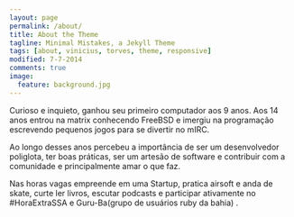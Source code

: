 ```yaml
---
layout: page
permalink: /about/
title: About the Theme
tagline: Minimal Mistakes, a Jekyll Theme
tags: [about, vinicius, torves, theme, responsive]
modified: 7-7-2014
comments: true
image:
  feature: background.jpg
---
```

 Curioso e inquieto, ganhou seu primeiro computador aos 9 anos. Aos 14 anos entrou na matrix conhecendo FreeBSD e imergiu na programação escrevendo pequenos jogos para se divertir no mIRC.
<br />

Ao longo desses anos percebeu a importância de ser um desenvolvedor poliglota, ter boas práticas, ser um artesão de software e contribuir com a comunidade e principalmente amar o que faz.


Nas horas vagas empreende em uma Startup, pratica airsoft e anda de skate, curte ler livros, escutar podcasts e participar ativamente no #HoraExtraSSA e Guru-Ba(grupo de usuários ruby da bahia) .

<!-- Jekyll is pretty rad and figured releasing a cleaned up version of [my site](http://mademistakes.com)[^1] as a theme for others to hack and build on would be fun. So here be that theme --- I call it **Minimal Mistakes**, a responsive Jekyll theme with large featured images and solid typography. -->

<!-- ## Minimal Mistakes is all about:

* Responsive templates. Looking good on mobile, tablet, and desktop.
* Gracefully degrading in older browsers. Compatible with Internet Explorer 8+ and all modern browsers.
* Minimal embellishments --- content first.
* Large feature images for posts and pages.
* Author sidebar to pimp your bio, photo[^2], and social media links.
* Simple and clear permalink structure *(ie: domain.com/category/post-title)*

<a markdown="0" href="{{ site.url }}/theme-setup" class="btn">Install Minimal Mistakes Theme</a> -->
<!--
[^1]: Since open sourcing this theme I have released a couple other Jekyll themes. My website [Made Mistakes](http://mademistakes.com) is currently using a modified version of my [So Simple Theme](http://mmistakes.github.io/so-simple-theme/).

[^2]: Fancy avatars provided by [Brandon Mathis](http://brandonmathis.com/projects/fancy-avatars/demo/) under a [Creative Commons Attribution 3.0 License](http://creativecommons.org/licenses/by/3.0/). -->
